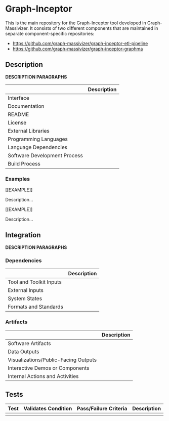# Graph-Inceptor

This is the main repository for the Graph-Inceptor tool developed in Graph-Massivizer. It consists of two different components that are maintained in separate component-specific repositories:

* https://github.com/graph-massivizer/graph-inceptor-etl-pipeline
* https://github.com/graph-massivizer/graph-inceptor-graphma

## Description
**DESCRIPTION PARAGRAPHS**

|| Description |
| ---- | ---- |
|Interface||
|Documentation||
|README||
|License||
|External Libraries||
|Programming Languages||
|Language Dependencies||
|Software Development Process||
|Build Process||

### Examples

[[EXAMPLE]]

Description...

[[EXAMPLE]]

Description...

## Integration
**DESCRIPTION PARAGRAPHS**

### Dependencies
|| Description |
| ---- | ---- |
|Tool and Toolkit Inputs||
|External Inputs||
|System States||
|Formats and Standards||

### Artifacts
|| Description |
| ---- | ---- |
|Software Artifacts||
|Data Outputs||
|Visualizations/Public-Facing Outputs||
|Interactive Demos or Components||
|Internal Actions and Activities||

## Tests
| Test | Validates Condition | Pass/Failure Criteria | Description |
| ---- | ------------------- | --------------------- | ----------- |
|||||
